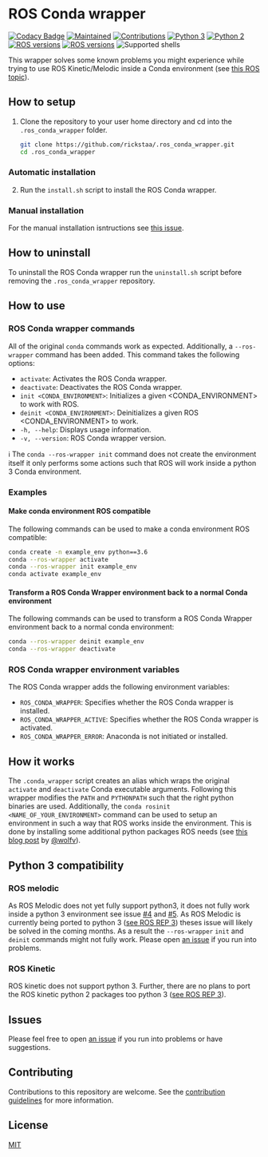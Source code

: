 # ROS Conda wrapper

[![Codacy Badge](https://api.codacy.com/project/badge/Grade/3bac6de9531d40e699010223fa5a0ddf)](https://app.codacy.com/app/rickstaa/ros_conda_wrapper?utm_source=github.com&utm_medium=referral&utm_content=rickstaa/ros_conda_wrapper&utm_campaign=Badge_Grade_Dashboard)
[![Maintained](https://img.shields.io/badge/Maintained%3F-yes-green)](https://github.com/rickstaa/ros_conda_wrapper/pulse)
[![Contributions](https://img.shields.io/badge/contributions-welcome-orange.svg)](contributing.md)
[![Python 3](https://img.shields.io/badge/python%203-3.7%20%7C%203.6%20%7C%203.5-yellow.svg)](https://www.python.org/)
[![Python 2](https://img.shields.io/badge/python%202-2.7%20%7C%202.6%20%7C%202.5-brightgreen.svg)](https://www.python.org/)
[![ROS versions](https://img.shields.io/badge/conda%20versions-all-brightgreen)](https://docs.conda.io)
[![ROS versions](https://img.shields.io/badge/ROS%20versions-Melodic%20%7C%20Kinectic-brightgreen)](https://wiki.ros.org)
![Supported shells](https://img.shields.io/badge/Supported%20shells-bash-blue)

This wrapper solves some known problems you might experience while trying to use ROS Kinetic/Melodic inside a Conda environment
(see [this ROS topic](https://answers.ros.org/question/256886/conflict-anaconda-vs-ros-catking_pkg-not-found/)).

## How to setup

1.  Clone the repository to your user home directory and cd into the `.ros_conda_wrapper` folder.

    ```bash
    git clone https://github.com/rickstaa/.ros_conda_wrapper.git
    cd .ros_conda_wrapper
    ```

### Automatic installation

2.  Run the `install.sh` script to install the ROS Conda wrapper.

### Manual installation

For the manual installation isntructions see [this issue](https://github.com/rickstaa/.ros_conda_wrapper/issues/14).

## How to uninstall

To uninstall the ROS Conda wrapper run the `uninstall.sh` script before removing the `.ros_conda_wrapper` repository.

## How to use

### ROS Conda wrapper commands

All of the original `conda` commands work as expected. Additionally, a `--ros-wrapper`
command has been added. This command takes the following options:

-   `activate`: Activates the ROS Conda wrapper.
-   `deactivate`: Deactivates the ROS Conda wrapper.
-   `init <CONDA_ENVIRONMENT>`: Initializes a given &lt;CONDA_ENVIRONMENT> to work with ROS.
-   `deinit <CONDA_ENVIRONMENT>`: Deinitializes a given ROS &lt;CONDA_ENVIRONMENT> to work.
-   `-h, --help`: Displays usage information.
-   `-v, --version`: ROS Conda wrapper version.

:information_source: The `conda --ros-wrapper init` command does not create the environment itself it only performs some actions such that ROS will work inside a python 3 Conda environment.

### Examples

#### Make conda environment ROS compatible

The following commands can be used to make a conda environment ROS compatible:

```bash
conda create -n example_env python==3.6
conda --ros-wrapper activate
conda --ros-wrapper init example_env
conda activate example_env
```

#### Transform a ROS Conda Wrapper environment back to a normal Conda environment

The following commands can be used to transform a ROS Conda Wrapper environment back to a normal conda environment:

```bash
conda --ros-wrapper deinit example_env
conda --ros-wrapper deactivate
```

### ROS Conda wrapper environment variables

The ROS Conda wrapper adds the following environment variables:

-   `ROS_CONDA_WRAPPER`: Specifies whether the ROS Conda wrapper is installed.
-   `ROS_CONDA_WRAPPER_ACTIVE`: Specifies whether the ROS Conda wrapper is activated.
-   `ROS_CONDA_WRAPPER_ERROR`: Anaconda is not initiated or installed.

## How it works

The `.conda_wrapper` script creates an alias which wraps the original `activate` and `deactivate` Conda executable arguments. Following this wrapper modifies the `PATH` and `PYTHONPATH` such that the right python binaries are used. Additionally, the `conda rosinit <NAME_OF_YOUR_ENVIRONMENT>` command can be used to setup an environment in such a way that ROS works inside the environment. This is done by installing some additional python packages ROS needs (see [this blog post](https://medium.com/@wolfv/ros-on-conda-forge-dca6827ac4b6) by [@wolfv](https://github.com/wolfv)).

## Python 3 compatibility

### ROS melodic

As ROS Melodic does not yet fully support python3, it does not fully work inside a python 3 environment see issue [#4](https://github.com/rickstaa/ros_conda_wrapper/issues/4) and [#5](https://github.com/rickstaa/ros_conda_wrapper/issues/5). As ROS Melodic is currently being ported to python 3 ([see ROS REP 3](https://www.ros.org/reps/rep-0003.html)) theses issue will likely be solved in the coming months. As a result the `--ros-wrapper` `init` and `deinit` commands might not fully work. Please open [an issue](https://github.com/rickstaa/.ros_conda_wrapper/issues) if you run into problems.

### ROS Kinetic

ROS kinetic does not support python 3. Further, there are no plans to port the ROS kinetic python 2 packages too python 3 ([see ROS REP 3](https://www.ros.org/reps/rep-0003.html)).

## Issues

Please feel free to open [an issue](https://github.com/rickstaa/.ros_conda_wrapper/issues) if you run into problems or have suggestions.

## Contributing

Contributions to this repository are welcome. See the [contribution guidelines](contributing.md) for more information.

## License

[MIT](LICENSE)
